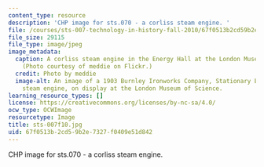 ```yaml
---
content_type: resource
description: 'CHP image for sts.070 - a corliss steam engine. '
file: /courses/sts-007-technology-in-history-fall-2010/67f0513b2cd59b2e7327f0409e51d842_sts-007f10.jpg
file_size: 29115
file_type: image/jpeg
image_metadata:
  caption: A corliss steam engine in the Energy Hall at the London Museum of Science.
    (Photo courtesy of meddie on Flickr.)
  credit: Photo by meddie
  image-alt: An image of a 1903 Burnley Ironworks Company, Stationary Engine, a corliss
    steam engine, on display at the London Museum of Science.
learning_resource_types: []
license: https://creativecommons.org/licenses/by-nc-sa/4.0/
ocw_type: OCWImage
resourcetype: Image
title: sts-007f10.jpg
uid: 67f0513b-2cd5-9b2e-7327-f0409e51d842
---
```

CHP image for sts.070 - a corliss steam engine. 